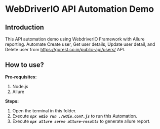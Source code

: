# WebDriverIO API Automation Demo

## Introduction
This API automation demo using WebdriverIO Framework with Allure reporting.
Automate Create user, Get user details, Update user detail, and Delete user from https://gorest.co.in/public-api/users/ API.

## How to use?

**Pre-requisites:**
1. Node.js
2. Allure


**Steps:**
1. Open the terminal in this folder.
2. Execute ***`npx wdio run ./wdio.conf.js`*** to run this Automation.
3. Execute ***`npx allure serve allure-results`*** to generate allure report.